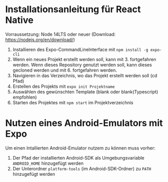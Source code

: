 # Installationsanleitung für React Native

Vorraussetzung: Node 14LTS oder neuer (Download: https://nodejs.org/en/download/)

1. Installieren des Expo-CommandLineInterface mit `npm install -g expo-cli`
2. Wenn ein neues Projekt erstellt werden soll, kann mit 3. fortgefahren werden. Wenn dieses Repository genutzt werden soll, kann dieses gecloned werden und mit 6. fortgefahren werden.
3. Navigieren in das Verzeichnis, wo das Projekt erstellt werden soll (cd Pfad)
4. Erstellen des Projekts mit `expo init Projektname`
5. Auswählen des gewünschten Template (blank oder blank(Typescript) empfohlen)
6. Starten des Projektes mit `npm start` im Projektverzeichnis

# Nutzen eines Android-Emulators mit Expo
Um einen Intallierten Android-Emulator nutzem zu können muss vorher:
1. Der Pfad der installierten Android-SDK als Umgebungsvariable `ANDROID_HOME` hinzugefügt werden 
2. Der Unterordner `platform-tools` (im Android-SDK-Ordner) zu `PATH` hinzugefügt werden
